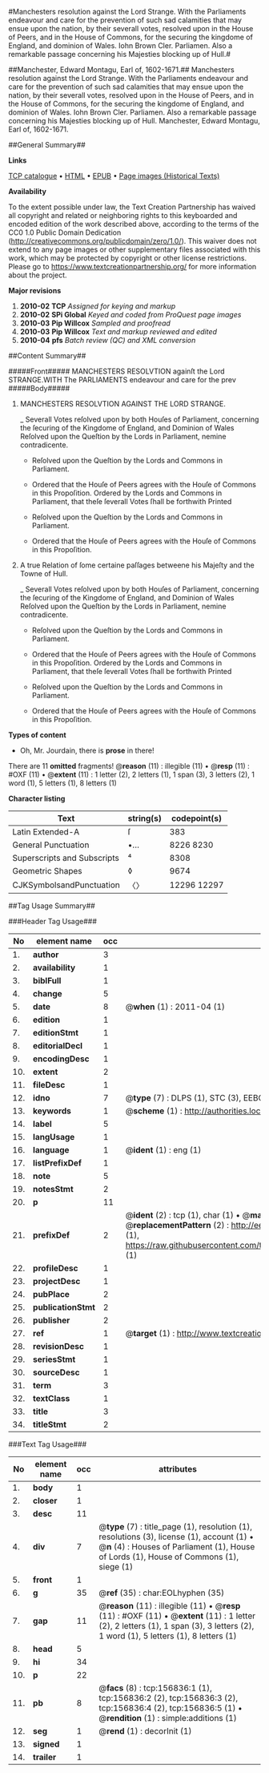 #Manchesters resolution against the Lord Strange. With the Parliaments endeavour and care for the prevention of such sad calamities that may ensue upon the nation, by their severall votes, resolved upon in the House of Peers, and in the House of Commons, for the securing the kingdome of England, and dominion of Wales. Iohn Brown Cler. Parliamen. Also a remarkable passage concerning his Majesties blocking up of Hull.#

##Manchester, Edward Montagu, Earl of, 1602-1671.##
Manchesters resolution against the Lord Strange. With the Parliaments endeavour and care for the prevention of such sad calamities that may ensue upon the nation, by their severall votes, resolved upon in the House of Peers, and in the House of Commons, for the securing the kingdome of England, and dominion of Wales. Iohn Brown Cler. Parliamen. Also a remarkable passage concerning his Majesties blocking up of Hull.
Manchester, Edward Montagu, Earl of, 1602-1671.

##General Summary##

**Links**

[TCP catalogue](http://www.ota.ox.ac.uk/tcp/)  • 
[HTML](http://tei.it.ox.ac.uk/tcp/Texts-HTML/free/A89/A89460.html)  • 
[EPUB](http://tei.it.ox.ac.uk/tcp/Texts-EPUB/free/A89/A89460.epub) • 
[Page images (Historical Texts)](https://historicaltexts.jisc.ac.uk/eebo-99871288e)

**Availability**

To the extent possible under law, the Text Creation Partnership has waived all copyright and related or neighboring rights to this keyboarded and encoded edition of the work described above, according to the terms of the CC0 1.0 Public Domain Dedication (http://creativecommons.org/publicdomain/zero/1.0/). This waiver does not extend to any page images or other supplementary files associated with this work, which may be protected by copyright or other license restrictions. Please go to https://www.textcreationpartnership.org/ for more information about the project.

**Major revisions**

1. __2010-02__ __TCP__ *Assigned for keying and markup*
1. __2010-02__ __SPi Global__ *Keyed and coded from ProQuest page images*
1. __2010-03__ __Pip Willcox__ *Sampled and proofread*
1. __2010-03__ __Pip Willcox__ *Text and markup reviewed and edited*
1. __2010-04__ __pfs__ *Batch review (QC) and XML conversion*

##Content Summary##

#####Front#####
MANCHESTERS RESOLVTION againſt the Lord STRANGE.WITH The PARLIAMENTS endeavour and care for the prev
#####Body#####

1. MANCHESTERS RESOLVTION AGAINST THE LORD STRANGE.

    _ Severall Votes reſolved upon by both Houſes of Parliament, concerning the ſecuring of the Kingdome of England, and Dominion of Wales Reſolved upon the Queſtion by the Lords in Parliament, nemine contradicente.

      * Reſolved upon the Queſtion by the Lords and Commons in Parliament.

      * Ordered that the Houſe of Peers agrees with the Houſe of Commons in this Propoſition.
Ordered by the Lords and Commons in Parliament, that theſe ſeverall Votes ſhall be forthwith Printed
      * Reſolved upon the Queſtion by the Lords and Commons in Parliament.

      * Ordered that the Houſe of Peers agrees with the Houſe of Commons in this Propoſition.

1. A true Relation of ſome certaine paſſages betweene his Majeſty and the Towne of Hull.

    _ Severall Votes reſolved upon by both Houſes of Parliament, concerning the ſecuring of the Kingdome of England, and Dominion of Wales Reſolved upon the Queſtion by the Lords in Parliament, nemine contradicente.

      * Reſolved upon the Queſtion by the Lords and Commons in Parliament.

      * Ordered that the Houſe of Peers agrees with the Houſe of Commons in this Propoſition.
Ordered by the Lords and Commons in Parliament, that theſe ſeverall Votes ſhall be forthwith Printed
      * Reſolved upon the Queſtion by the Lords and Commons in Parliament.

      * Ordered that the Houſe of Peers agrees with the Houſe of Commons in this Propoſition.

**Types of content**

  * Oh, Mr. Jourdain, there is **prose** in there!

There are 11 **omitted** fragments! 
 @__reason__ (11) : illegible (11)  •  @__resp__ (11) : #OXF (11)  •  @__extent__ (11) : 1 letter (2), 2 letters (1), 1 span (3), 3 letters (2), 1 word (1), 5 letters (1), 8 letters (1)

**Character listing**


|Text|string(s)|codepoint(s)|
|---|---|---|
|Latin Extended-A|ſ|383|
|General Punctuation|•…|8226 8230|
|Superscripts             and Subscripts|⁴|8308|
|Geometric Shapes|◊|9674|
|CJKSymbolsandPunctuation|〈〉|12296 12297|

##Tag Usage Summary##

###Header Tag Usage###

|No|element name|occ|attributes|
|---|---|---|---|
|1.|__author__|3||
|2.|__availability__|1||
|3.|__biblFull__|1||
|4.|__change__|5||
|5.|__date__|8| @__when__ (1) : 2011-04 (1)|
|6.|__edition__|1||
|7.|__editionStmt__|1||
|8.|__editorialDecl__|1||
|9.|__encodingDesc__|1||
|10.|__extent__|2||
|11.|__fileDesc__|1||
|12.|__idno__|7| @__type__ (7) : DLPS (1), STC (3), EEBO-CITATION (1), PROQUEST (1), VID (1)|
|13.|__keywords__|1| @__scheme__ (1) : http://authorities.loc.gov/ (1)|
|14.|__label__|5||
|15.|__langUsage__|1||
|16.|__language__|1| @__ident__ (1) : eng (1)|
|17.|__listPrefixDef__|1||
|18.|__note__|5||
|19.|__notesStmt__|2||
|20.|__p__|11||
|21.|__prefixDef__|2| @__ident__ (2) : tcp (1), char (1)  •  @__matchPattern__ (2) : ([0-9\-]+):([0-9IVX]+) (1), (.+) (1)  •  @__replacementPattern__ (2) : http://eebo.chadwyck.com/downloadtiff?vid=$1&page=$2 (1), https://raw.githubusercontent.com/textcreationpartnership/Texts/master/tcpchars.xml#$1 (1)|
|22.|__profileDesc__|1||
|23.|__projectDesc__|1||
|24.|__pubPlace__|2||
|25.|__publicationStmt__|2||
|26.|__publisher__|2||
|27.|__ref__|1| @__target__ (1) : http://www.textcreationpartnership.org/docs/. (1)|
|28.|__revisionDesc__|1||
|29.|__seriesStmt__|1||
|30.|__sourceDesc__|1||
|31.|__term__|3||
|32.|__textClass__|1||
|33.|__title__|3||
|34.|__titleStmt__|2||


###Text Tag Usage###

|No|element name|occ|attributes|
|---|---|---|---|
|1.|__body__|1||
|2.|__closer__|1||
|3.|__desc__|11||
|4.|__div__|7| @__type__ (7) : title_page (1), resolution (1), resolutions (3), license (1), account (1)  •  @__n__ (4) : Houses of Parliament (1), House of Lords (1), House of Commons (1), siege (1)|
|5.|__front__|1||
|6.|__g__|35| @__ref__ (35) : char:EOLhyphen (35)|
|7.|__gap__|11| @__reason__ (11) : illegible (11)  •  @__resp__ (11) : #OXF (11)  •  @__extent__ (11) : 1 letter (2), 2 letters (1), 1 span (3), 3 letters (2), 1 word (1), 5 letters (1), 8 letters (1)|
|8.|__head__|5||
|9.|__hi__|34||
|10.|__p__|22||
|11.|__pb__|8| @__facs__ (8) : tcp:156836:1 (1), tcp:156836:2 (2), tcp:156836:3 (2), tcp:156836:4 (2), tcp:156836:5 (1)  •  @__rendition__ (1) : simple:additions (1)|
|12.|__seg__|1| @__rend__ (1) : decorInit (1)|
|13.|__signed__|1||
|14.|__trailer__|1||
